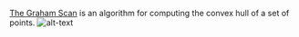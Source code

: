 [The Graham Scan](https://mathweb.ucsd.edu/~ronspubs/72_10_convex_hull.pdf) is an algorithm for computing the convex hull of a set of points.
![alt-text](https://github.com/johnma02/Convex-hull-visualization/blob/master/pyqt-version/gscan.gif)
